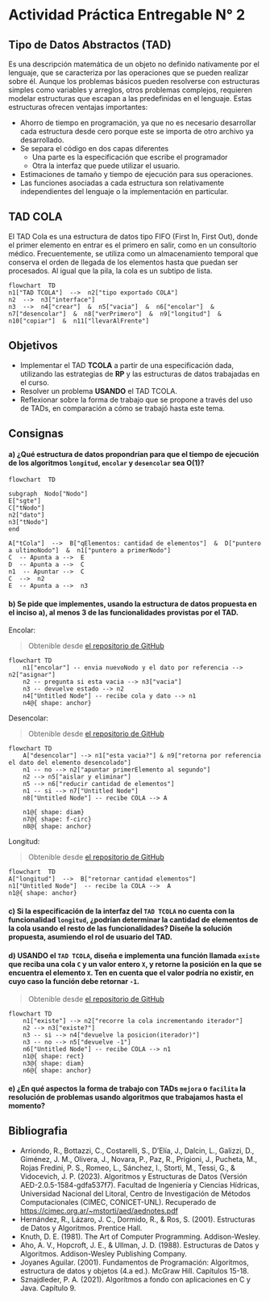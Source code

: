 # Actividad Práctica Entregable N° 2  

## Tipo de Datos Abstractos (TAD)
Es una descripción matemática de un objeto no definido nativamente por el lenguaje, que se caracteriza por las operaciones que se pueden realizar sobre él. 
Aunque los problemas básicos pueden resolverse con estructuras simples como variables y arreglos, otros problemas complejos, requieren modelar estructuras que escapan a las predefinidas en el lenguaje. Estas estructuras ofrecen ventajas importantes:
- Ahorro de tiempo en programación, ya que no es necesario desarrollar cada estructura desde cero porque este se importa de otro archivo ya desarrollado.
- Se separa el código en dos capas diferentes
    - Una parte es la especificación que escribe el programador
    - Otra la interfaz que puede utilizar el usuario.
- Estimaciones de tamaño y tiempo de ejecución para sus operaciones.
- Las funciones asociadas a cada estructura son relativamente independientes del lenguaje o la implementación en particular.

## TAD COLA
El TAD Cola es una estructura de datos tipo FIFO (First In, First Out), donde el primer elemento en entrar es el primero en salir, como en un consultorio médico. Frecuentemente, se utiliza como un almacenamiento temporal que conserva el orden de llegada de los elementos hasta que puedan ser procesados. Al igual que la pila, la cola es un subtipo de lista.
```mermaid
flowchart  TD
n1["TAD TCOLA"]  -->  n2["tipo exportado COLA"]
n2  -->  n3["interface"]
n3  -->  n4["crear"]  &  n5["vacia"]  &  n6["encolar"]  &  n7["desencolar"]  &  n8["verPrimero"]  &  n9["longitud"]  &  n10["copiar"]  &  n11["llevarAlFrente"]
```
## Objetivos
- Implementar el TAD **TCOLA** a partir de una especificación dada, utilizando las estrategias de **RP** y las estructuras de datos trabajadas en el curso.
- Resolver un problema **USANDO** el TAD TCOLA.
- Reflexionar sobre la forma de trabajo que se propone a través del uso de TADs, en comparación a cómo se trabajó hasta este tema.

## Consignas

#### a) ¿Qué estructura de datos propondrían para que el tiempo de ejecución de los algoritmos `longitud`, `encolar` y `desencolar` sea O(1)?
```mermaid
flowchart  TD

subgraph  Nodo["Nodo"]
E["sgte"]
C["tNodo"]
n2["dato"]
n3["tNodo"]
end

A["tCola"]  -->  B["qElementos: cantidad de elementos"]  &  D["puntero a ultimoNodo"]  &  n1["puntero a primerNodo"]
C  -- Apunta a -->  E
D  -- Apunta a -->  C
n1  -- Apuntar -->  C
C  -->  n2
E  -- Apunta a -->  n3
```
#### b) Se pide que implementes, usando la estructura de datos propuesta en el inciso a), al menos 3 de las funcionalidades provistas por el TAD.


Encolar:
> Obtenible desde [el repositorio de GitHub](https://github.com/mletelle/ape_tad/blob/main/tcola.c#L52)
```mermaid
flowchart TD
    n1["encolar"] -- envia nuevoNodo y el dato por referencia --> n2["asignar"]
    n2 -- pregunta si esta vacia --> n3["vacia"]
    n3 -- devuelve estado --> n2
    n4["Untitled Node"] -- recibe cola y dato --> n1
    n4@{ shape: anchor}
```
Desencolar:
> Obtenible desde [el repositorio de GitHub](https://github.com/mletelle/ape_tad/blob/main/tcola.c#L72)
```mermaid
flowchart TD
    A["desencolar"] --> n1["esta vacia?"] & n9["retorna por referencia el dato del elemento desencolado"]
    n1 -- no --> n2["apuntar primerElemento al segundo"]
    n2 --> n5["aislar y eliminar"]
    n5 --> n6["reducir cantidad de elementos"]
    n1 -- si --> n7["Untitled Node"]
    n8["Untitled Node"] -- recibe COLA --> A

    n1@{ shape: diam}
    n7@{ shape: f-circ}
    n8@{ shape: anchor}
```

Longitud:
>Obtenible desde [el repositorio de GitHub](https://github.com/mletelle/ape_tad/blob/main/tcola.c#L87)
```mermaid
flowchart  TD
A["longitud"]  -->  B["retornar cantidad elementos"]
n1["Untitled Node"]  -- recibe la COLA -->  A
n1@{ shape: anchor}
   ```



#### c) Si la especificación de la interfaz del `TAD TCOLA` no cuenta con la funcionalidad `longitud`, ¿podrían determinar la cantidad de elementos de la cola usando el resto de las funcionalidades? Diseñe la solución propuesta, asumiendo el rol de usuario del TAD.

#### d) **USANDO** el `TAD TCOLA`, diseña e implementa una función llamada `existe` que reciba una cola `C` y un valor entero `X`, y retorne la posición en la que se encuentra el elemento `X`. Ten en cuenta que el valor podría no existir, en cuyo caso la función debe retornar `-1`.

> Obtenible desde [el repositorio de GitHub](https://github.com/mletelle/ape_tad/blob/main/tcola.c#L92)
```mermaid
flowchart TD
    n1["existe"] --> n2["recorre la cola incrementando iterador"]
    n2 --> n3["existe?"]
    n3 -- si --> n4["devuelve la posicion(iterador)"]
    n3 -- no --> n5["devuelve -1"]
    n6["Untitled Node"] -- recibe COLA --> n1
    n1@{ shape: rect}
    n3@{ shape: diam}
    n6@{ shape: anchor}
```

#### e) ¿En qué aspectos la forma de trabajo con TADs `mejora` o `facilita` la resolución de problemas usando algoritmos que trabajamos hasta el momento?


## Bibliografia

- Arriondo, R., Bottazzi, C., Costarelli, S., D’Elía, J., Dalcin, L., Galizzi, D., Giménez, J. M., Olivera, J., Novara, P., Paz, R., Prigioni, J., Pucheta, M., Rojas Fredini, P. S., Romeo, L., Sánchez, I., Storti, M., Tessi, G., & Vidocevich, J. P. (2023). Algoritmos y Estructuras de Datos (Versión AED-2.0.5-1584-gdfa537f7). Facultad de Ingeniería y Ciencias Hídricas, Universidad Nacional del Litoral, Centro de Investigación de Métodos Computacionales (CIMEC, CONICET-UNL). Recuperado de https://cimec.org.ar/~mstorti/aed/aednotes.pdf
- Hernández, R., Lázaro, J. C., Dormido, R., & Ros, S. (2001). Estructuras de Datos y Algoritmos. Prentice Hall.
- Knuth, D. E. (1981). The Art of Computer Programming. Addison-Wesley.
- Aho, A. V., Hopcroft, J. E., & Ullman, J. D. (1988). Estructuras de Datos y Algoritmos. Addison-Wesley Publishing Company.
- Joyanes Aguilar. (2001). Fundamentos de Programación: Algoritmos, estructura de datos y objetos (4.a ed.). McGraw Hill. Capítulos 15-18.
- Sznajdleder, P. A. (2021). Algorítmos a fondo con aplicaciones en C y Java. Capítulo 9.

